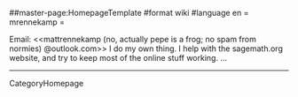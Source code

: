 ##master-page:HomepageTemplate
#format wiki
#language en
= mrennekamp =

Email: <<mattrennekamp (no, actually pepe is a frog; no spam from normies) @outlook.com>>
I do my own thing. I help with the sagemath.org website, and try to keep most of the online stuff working.
...

----
CategoryHomepage
